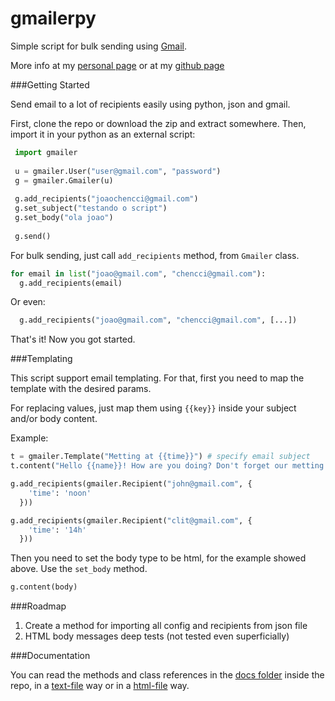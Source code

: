gmailerpy
=========

Simple script for bulk sending using [Gmail](http://gmail.com).

More info at my [personal page](http://about.me/luiseduardobrito) or at my [github page](http://luiseduardobrito.github.io)


###Getting Started


Send email to a lot of recipients easily using python, json and gmail.

First, clone the repo or download the zip and extract somewhere. Then, import it in your python as an external script:

 ```python
  import gmailer
      
  u = gmailer.User("user@gmail.com", "password")
  g = gmailer.Gmailer(u)
      
  g.add_recipients("joaochencci@gmail.com")
  g.set_subject("testando o script")
  g.set_body("ola joao")
      
  g.send()
  ```

For bulk sending, just call `add_recipients` method, from `Gmailer` class.

  ```python
  for email in list("joao@gmail.com", "chencci@gmail.com"):
    g.add_recipients(email)
  ```

Or even:

  ```python
    g.add_recipients("joao@gmail.com", "chencci@gmail.com", [...])
  ```

That's it! Now you got started.

###Templating

This script support email templating. For that, first you need to map the template with the desired params.

For replacing values, just map them using `{{key}}` inside your subject and/or body content.

Example:

  ```python
  t = gmailer.Template("Metting at {{time}}") # specify email subject
  t.content("Hello {{name}}! How are you doing? Don't forget our metting tomowwor at {time}.")
  
  g.add_recipients(gmailer.Recipient("john@gmail.com", {
      'time': 'noon'
    }))
  
  g.add_recipients(gmailer.Recipient("clit@gmail.com", {
      'time': '14h'
    }))
  ```

Then you need to set the body type to be html, for the example showed above. Use the `set_body` method.

  ```python
  g.content(body)
  ```
###Roadmap

1. Create a method for importing all config and recipients from json file
2. HTML body messages deep tests (not tested even superficially)


###Documentation

You can read the methods and class references in the [docs folder](https://github.com/luiseduardobrito/gmailerpy/tree/master/docs) inside the repo, in a [text-file](https://github.com/luiseduardobrito/gmailerpy/blob/master/docs/docs.out) way or in a [html-file](https://github.com/luiseduardobrito/gmailerpy/blob/master/docs/gmailer.html) way.
